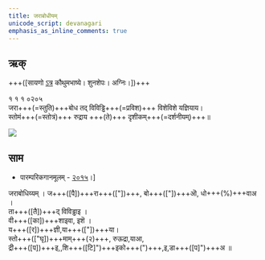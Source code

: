 ```yaml
---
title: जराबोधीयम् 
unicode_script: devanagari  
emphasis_as_inline_comments: true
---   
```


## ऋक्

+++([सायणो [ऽत्र](https://archive.org/details/SamaVedaSanhitaWithSayanabhashyaVolume1SatyavrataSamasrami1874bis/page/n151) कौथुमभाष्ये। शुनशेपः। अग्निः।])+++

१ १ १ ०२०५  
जरा+++(=स्तुति)+++बोध तद् विविड्ढि+++(=प्रविश)+++ विशेविशे यज्ञियाय।  
स्तोमं+++(=स्तोत्रं)+++ रुद्राय +++(ते)+++ दृशीकम्+++(=दर्शनीयम्)+++॥

![](../../images/agni-giving-abhaya-to-Rtvik-or-yajamAna.png)


## साम
- पारम्परिकगानमूलम् - [२०१५](https://archive.org/stream/sAmaveda-jaiminIya-paravastu-paramparA-docs/UDAKA%20SAANTHI%20SAAMAANI#page/n2/mode/1up&sa=D&ust=1542425956390000)।]
<div class="audioEmbed"  caption="रामानुजार्यः 1974 " src="https://archive
.org/download/jaiminIya-sAma-gAna-paravastu-tradition-rAmAnuja/jarAbodha.mp3"></div>
<div class="audioEmbed"  caption="गोपालार्यः 2015  " src="https://archive
.org/download/jaiminIya-sAma-gAna-paravastu-tradition-gopAla-2015/jarAbodha.mp3"></div>
<div class="audioEmbed"  caption="गोपाल-विश्वासयोर् अनुवचनम् 2018 1x" src="https://archive
.org/download/jaiminIya-sAma-gAna-paravastu-tradition-anuvachanam-gopAla-vishvAsa-2018/jarAbodha.mp3"></div>
<div class="audioEmbed"  caption="गोपाल-विश्वासयोर् अनुवचनम् 2018 1.5x" src="https://archive
.org/download/jaiminIya-sAma-gAna-paravastu-tradition-anuvachanam-gopAla-vishvAsa-2018-150p-speed/jarAbodha.mp3"></div>

जराबोधिय्यम् । ज+++([पै])+++रा+++(["])+++, बो+++(["])+++ऒ, धो+++(%)+++वाअ ।  
ता+++([तै])+++द् विविड्ढाइ ।  
वी+++([का])+++शाइवा, इशॆ ।  
य+++([र])+++ज्ञी,या+++(["])+++या।  
स्तो+++(["घृ])+++माम्+++(२)+++, रुऊद्रा,याआ,  
द्री+++([प])+++इ,,शि+++([टि]")+++इको+++(")+++,इ,डा+++([प]")+++अ ॥